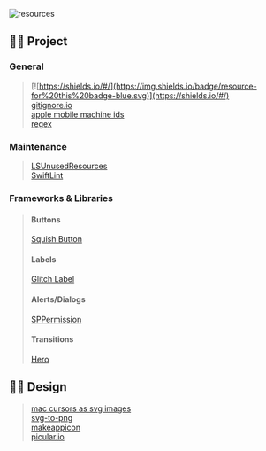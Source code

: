 ![resources](https://user-images.githubusercontent.com/35065894/48777486-042e3280-ed16-11e8-9c61-a1844aaeaa5a.png)

## ☝🏻 Project
### General
> [![https://shields.io/#/](https://img.shields.io/badge/resource-for%20this%20badge-blue.svg)](https://shields.io/#/)  
> [gitignore.io](https://gitignore.io)  
> [apple mobile machine ids](https://gist.github.com/adamawolf/3048717#file-apple_mobile_device_types-txt-L32)  
> [regex](https://regexr.com/)  

### Maintenance
> [LSUnusedResources](https://github.com/tinymind/LSUnusedResources)   
> [SwiftLint](https://github.com/realm/SwiftLint)

### Frameworks & Libraries
> #### Buttons
> [Squish Button](https://github.com/BalestraPatrick/SquishButton)
> #### Labels
> [Glitch Label](https://github.com/kciter/GlitchLabel)
> #### Alerts/Dialogs
> [SPPermission](https://github.com/IvanVorobei/SPPermission)
> #### Transitions
> [Hero](https://github.com/HeroTransitions/Hero)

## ✌🏻 Design 
> [mac cursors as svg images](https://github.com/daviddarnes/mac-cursors)  
> [svg-to-png](https://ezgif.com/svg-to-png)  
> [makeappicon](https://makeappicon.com/)  
> [picular.io](https://picular.co)  
